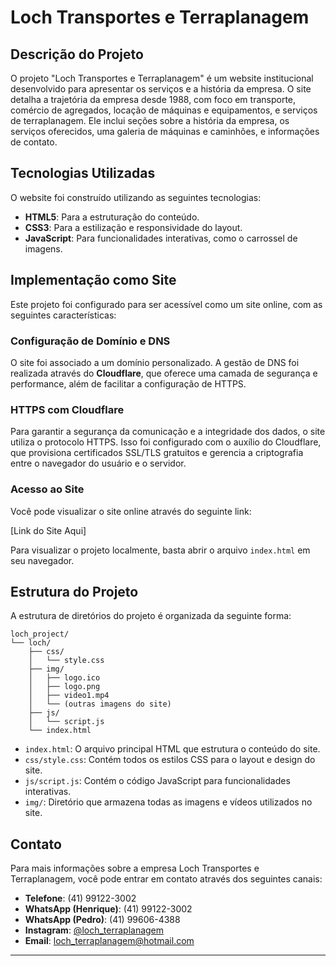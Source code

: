 # Loch Transportes e Terraplanagem

## Descrição do Projeto

O projeto "Loch Transportes e Terraplanagem" é um website institucional desenvolvido para apresentar os serviços e a história da empresa. O site detalha a trajetória da empresa desde 1988, com foco em transporte, comércio de agregados, locação de máquinas e equipamentos, e serviços de terraplanagem. Ele inclui seções sobre a história da empresa, os serviços oferecidos, uma galeria de máquinas e caminhões, e informações de contato.

## Tecnologias Utilizadas

O website foi construído utilizando as seguintes tecnologias:

*   **HTML5**: Para a estruturação do conteúdo.
*   **CSS3**: Para a estilização e responsividade do layout.
*   **JavaScript**: Para funcionalidades interativas, como o carrossel de imagens.

## Implementação como Site

Este projeto foi configurado para ser acessível como um site online, com as seguintes características:

### Configuração de Domínio e DNS

O site foi associado a um domínio personalizado. A gestão de DNS foi realizada através do **Cloudflare**, que oferece uma camada de segurança e performance, além de facilitar a configuração de HTTPS.

### HTTPS com Cloudflare

Para garantir a segurança da comunicação e a integridade dos dados, o site utiliza o protocolo HTTPS. Isso foi configurado com o auxílio do Cloudflare, que provisiona certificados SSL/TLS gratuitos e gerencia a criptografia entre o navegador do usuário e o servidor.

### Acesso ao Site

Você pode visualizar o site online através do seguinte link:

[Link do Site Aqui] <!-- Inserir o link do site após a publicação -->

Para visualizar o projeto localmente, basta abrir o arquivo `index.html` em seu navegador.

## Estrutura do Projeto

A estrutura de diretórios do projeto é organizada da seguinte forma:

```
loch_project/
└── loch/
    ├── css/
    │   └── style.css
    ├── img/
    │   ├── logo.ico
    │   ├── logo.png
    │   ├── video1.mp4
    │   └── (outras imagens do site)
    ├── js/
    │   └── script.js
    └── index.html
```

*   `index.html`: O arquivo principal HTML que estrutura o conteúdo do site.
*   `css/style.css`: Contém todos os estilos CSS para o layout e design do site.
*   `js/script.js`: Contém o código JavaScript para funcionalidades interativas.
*   `img/`: Diretório que armazena todas as imagens e vídeos utilizados no site.

## Contato

Para mais informações sobre a empresa Loch Transportes e Terraplanagem, você pode entrar em contato através dos seguintes canais:

*   **Telefone**: (41) 99122-3002
*   **WhatsApp (Henrique)**: (41) 99122-3002
*   **WhatsApp (Pedro)**: (41) 99606-4388
*   **Instagram**: [@loch_terraplanagem](https://www.instagram.com/loch_terraplanagem/)
*   **Email**: loch_terraplanagem@hotmail.com

---
